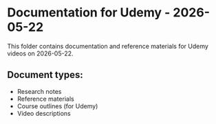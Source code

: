 # Documentation for Udemy - 2026-05-22

This folder contains documentation and reference materials for Udemy videos on 2026-05-22.

## Document types:
- Research notes
- Reference materials
- Course outlines (for Udemy)
- Video descriptions
